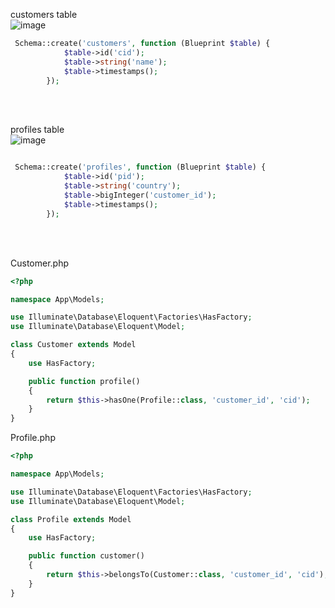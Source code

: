 customers table <br>
![image](https://user-images.githubusercontent.com/12442613/200936141-6d3257a7-3ab0-4405-9703-52769e62431d.png)


```php
 Schema::create('customers', function (Blueprint $table) {
            $table->id('cid');
            $table->string('name');
            $table->timestamps();
        });
```


<br><br>

profiles table <br>
![image](https://user-images.githubusercontent.com/12442613/200936194-ed8a9d38-f0be-4a69-bc7b-d69c4be5bce9.png)


```php

 Schema::create('profiles', function (Blueprint $table) {
            $table->id('pid');
            $table->string('country');
            $table->bigInteger('customer_id');
            $table->timestamps();
        });
```



<br><br>


Customer.php
```php
<?php

namespace App\Models;

use Illuminate\Database\Eloquent\Factories\HasFactory;
use Illuminate\Database\Eloquent\Model;

class Customer extends Model
{
    use HasFactory;

    public function profile()
    {
        return $this->hasOne(Profile::class, 'customer_id', 'cid');
    }
}

```

Profile.php
```php
<?php

namespace App\Models;

use Illuminate\Database\Eloquent\Factories\HasFactory;
use Illuminate\Database\Eloquent\Model;

class Profile extends Model
{
    use HasFactory;

    public function customer()
    {
        return $this->belongsTo(Customer::class, 'customer_id', 'cid');
    }
}

```

```php
```

```php
```

```php
```

```php
```


```php
```

```php
```

```php
```


